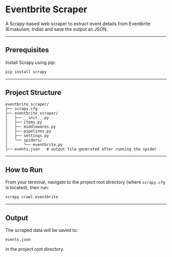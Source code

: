 # Eventbrite Scraper

A Scrapy-based web scraper to extract event details from Eventbrite (Ernakulam, India) and save the output as JSON.

---

## Prerequisites

Install Scrapy using pip:

```bash
pip install scrapy
```

---

## Project Structure

```
eventbrite_scraper/
├── scrapy.cfg
├── eventbrite_scraper/
│   ├── __init__.py
│   ├── items.py
│   ├── middlewares.py
│   ├── pipelines.py
│   ├── settings.py
│   └── spiders/
│       └── eventbrite.py
├── events.json   # output file generated after running the spider
```

---

## How to Run

From your terminal, navigate to the project root directory (where `scrapy.cfg` is located), then run:

```bash
scrapy crawl eventbrite
```

---

## Output

The scraped data will be saved to:

```
events.json
```

in the project root directory.
